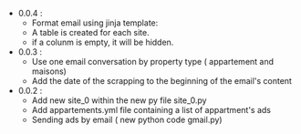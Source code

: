 - 0.0.4 : 
    - Format email using jinja template:
    - A table is created for each site. 
    - if a colunm is empty, it will be hidden.
- 0.0.3 : 
    - Use one email conversation by property type ( appartement and maisons)
    - Add the date of the scrapping to the beginning of the email's content
- 0.0.2 : 
    - Add new site_0 within the new py file site_0.py
    - Add appartements.yml file containing a list of appartment's ads
    - Sending ads by email ( new python code gmail.py)
